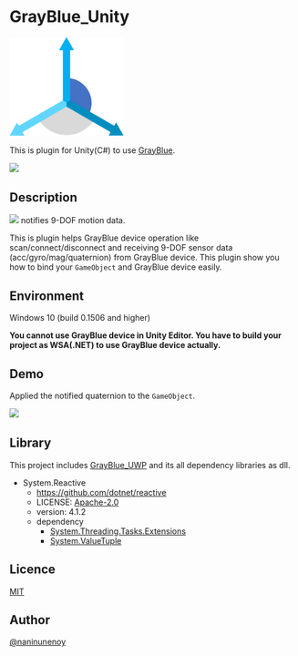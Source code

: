 GrayBlue_Unity
====

<img src="https://github.com/naninunenoy/GrayBlue/blob/doc/doc/icon.png" width="200" />

This is plugin for Unity(C#) to use [GrayBlue](https://github.com/naninunenoy/GrayBlue).

<img src="https://img.shields.io/badge/platform-WSA(.NET)-lightGray.svg" /> 

## Description

<img src="https://img.shields.io/badge/Gray-Blue-blue.svg?labelColor=lightGray" /> notifies 9-DOF motion data.

This is plugin helps GrayBlue device operation like scan/connect/disconnect and receiving 9-DOF sensor data (acc/gyro/mag/quaternion) from GrayBlue device.
This plugin show you how to bind your `GameObject` and GrayBlue device easily.

## Environment
Windows 10 (build 0.1506 and higher)

**You cannot use GrayBlue device in Unity Editor. You have to build your project as WSA(.NET) to use GrayBlue device actually.**

## Demo
Applied the notified quaternion to the `GameObject`.

<img src="https://github.com/naninunenoy/GrayBlue/blob/doc/doc/demo.gif" width="200" />

## Library
This project includes [GrayBlue_UWP](https://github.com/naninunenoy/GrayBlue_UWP) and its all dependency libraries as dll.
 * System.Reactive
    - https://github.com/dotnet/reactive
    - LICENSE: [Apache-2.0](https://licenses.nuget.org/Apache-2.0)
    - version: 4.1.2
    - dependency
       * [System.Threading.Tasks.Extensions](https://www.nuget.org/packages/System.Threading.Tasks.Extensions/)
       * [System.ValueTuple](https://www.nuget.org/packages/System.ValueTuple/)

## Licence
[MIT](https://github.com/naninunenoy/GrayBlue_Unity/blob/master/LICENSE)

## Author
[@naninunenoy](https://github.com/naninunenoy)